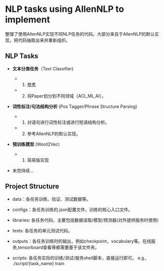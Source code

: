 # NLP tasks using AllenNLP to implement
    
整理了使用AllenNLP实现不同NLP任务的代码。大部分来自于AllenNLP的默认实现，把代码抽取出来并重新组织。

## NLP Tasks

- **文本分类任务**（Text Classifier)

    - 1. [参考](https://github.com/allenai/allennlp-as-a-library-example) 
    
    - 2. 将Paper划分到不同领域（ACL,ML,AI）。


- **词性标注/句法结构分析** (Pos Tagger/Phrase Structure Parsing)

    - 1. 对语句进行词性标注或进行短语结构分析。
    - 2. 参考AllenNLP的默认实现。
   
- **预训练模型** (Word2Vec)
    - 1. 简易版实现
    
- 未完待续...


## Project Structure

- data：各任务训练、验证、测试数据等。

- configs：各任务训练的.json配置文件，训练的核心入口文件。

- libraries: 各任务代码，主要包括数据读取/模型/预测器(对外提供服务时使用)

- tests: 各任务的单元测试代码。
    
- outputs：各任务训练时的输出，例如checkpoint，vocabulary等。在线服务,tensorboard查看等都需要基于该文件夹。
   
- scripts: 各任务实际的训练/测试/服务shell脚本，直接运行即可。 e.g., ./script/{task_name} train